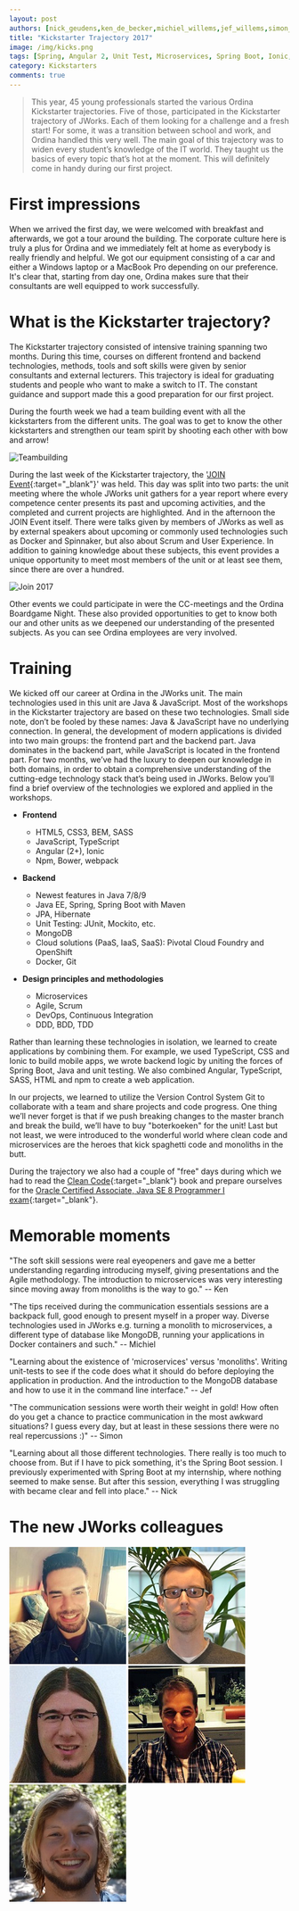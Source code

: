 ```yaml
---
layout: post
authors: [nick_geudens,ken_de_becker,michiel_willems,jef_willems,simon_buysse]
title: "Kickstarter Trajectory 2017"
image: /img/kicks.png
tags: [Spring, Angular 2, Unit Test, Microservices, Spring Boot, Ionic, MongoDB]
category: Kickstarters
comments: true
---
```


>This year, 45 young professionals started the various Ordina Kickstarter trajectories.
Five of those, participated in the Kickstarter trajectory of JWorks.
Each of them looking for a challenge and a fresh start!
For some, it was a transition between school and work, and Ordina handled this very well.
The main goal of this trajectory was to widen every student’s knowledge of the IT world.
They taught us the basics of every topic that’s hot at the moment.
This will definitely come in handy during our first project.


# First impressions

When we arrived the first day, we were welcomed with breakfast and afterwards, we got a tour around the building.
The corporate culture here is truly a plus for Ordina and we immediately felt at home as everybody is really friendly and helpful.
We got our equipment consisting of a car and either a Windows laptop or a MacBook Pro depending on our preference.
It's clear that, starting from day one, Ordina makes sure that their consultants are well equipped to work successfully.

# What is the Kickstarter trajectory?

The Kickstarter trajectory consisted of intensive training spanning two months.
During this time, courses on different frontend and backend technologies, methods, tools and soft skills were given by senior consultants and external lecturers. 
This trajectory is ideal for graduating students and people who want to make a switch to IT.
The constant guidance and support made this a good preparation for our first project.

During the fourth week we had a team building event with all the kickstarters from the different units. 
The goal was to get to know the other kickstarters and strengthen our team spirit by shooting each other with bow and arrow!

<img alt="Teambuilding" src="{{ '/img/kickstarters/2017/teambuilding-kickstarter.jpg' | prepend: site.baseurl }}" class="image fit">

During the last week of the Kickstarter trajectory, the '[JOIN Event](https://jobs.ordina.be/nl-nl/evenementen/2017/join/){:target="_blank"}' was held.
This day was split into two parts: the unit meeting where the whole JWorks unit gathers for a year report where every competence center presents its past and upcoming activities, and the completed and current projects are highlighted. 
And in the afternoon the JOIN Event itself. 
There were talks given by members of JWorks as well as by external speakers about upcoming or commonly used technologies such as Docker and Spinnaker, but also about Scrum and User Experience.
In addition to gaining knowledge about these subjects, this event provides a unique opportunity to meet most members of the unit or at least see them, since there are over a hundred.

<img alt="Join 2017" src="{{ '/img/kickstarters/2017/join.jpg' | prepend: site.baseurl }}" class="image fit">

Other events we could participate in were the CC-meetings and the Ordina Boardgame Night.
These also provided opportunities to get to know both our and other units as we deepened our understanding of the presented subjects.
As you can see Ordina employees are very involved.

# Training

We kicked off our career at Ordina in the JWorks unit.
The main technologies used in this unit are Java & JavaScript.
Most of the workshops in the Kickstarter trajectory are based on these two technologies.
Small side note, don’t be fooled by these names: Java & JavaScript have no underlying connection.
In general, the development of modern applications is divided into two main groups: the frontend part and the backend part.
Java dominates in the backend part, while JavaScript is located in the frontend part.
For two months, we’ve had the luxury to deepen our knowledge in both domains, in order to obtain a comprehensive understanding of the cutting-edge technology stack that’s being used in JWorks.
Below you’ll find a brief overview of the technologies we explored and applied in the workshops.

* **Frontend**
  * HTML5, CSS3, BEM, SASS
  * JavaScript, TypeScript
  * Angular (2+), Ionic
  * Npm, Bower, webpack

* **Backend**
  * Newest features in Java 7/8/9
  * Java EE, Spring, Spring Boot with Maven
  * JPA, Hibernate
  * Unit Testing: JUnit, Mockito, etc.
  * MongoDB
  * Cloud solutions (PaaS, IaaS, SaaS): Pivotal Cloud Foundry and OpenShift
  * Docker, Git

* **Design principles and methodologies**
  * Microservices
  * Agile, Scrum
  * DevOps, Continuous Integration
  * DDD, BDD, TDD

Rather than learning these technologies in isolation, we learned to create applications by combining them.
For example, we used TypeScript, CSS and Ionic to build mobile apps, we wrote backend logic by uniting the forces of Spring Boot, Java and unit testing.
We also combined Angular, TypeScript, SASS, HTML and npm to create a web application.

In our projects, we learned to utilize the Version Control System Git to collaborate with a team and share projects and code progress.
One thing we’ll never forget is that if we push breaking changes to the master branch and break the build, we’ll have to buy "boterkoeken" for the unit!
Last but not least, we were introduced to the wonderful world where clean code and microservices are the heroes that kick spaghetti code and monoliths in the butt.

During the trajectory we also had a couple of "free" days during which we had to read the [Clean Code](https://www.amazon.de/Clean-Code-Handbook-Software-Craftsmanship/dp/0132350882){:target="_blank"} book and prepare ourselves for the [Oracle Certified Associate, Java SE 8 Programmer I exam](https://education.oracle.com/pls/web_prod-plq-dad/db_pages.getpage?page_id=5001&get_params=p_exam_id:1Z0-808){:target="_blank"}.

# Memorable moments

"The soft skill sessions were real eyeopeners and gave me a better understanding regarding introducing myself, giving presentations and the Agile methodology.
The introduction to microservices was very interesting since moving away from monoliths is the way to go." -- Ken

"The tips received during the communication essentials sessions are a backpack full, good enough to present myself in a proper way.
Diverse technologies used in JWorks e.g. turning a monolith to microservices, a different type of database like MongoDB, running your applications in Docker containers and such." -- Michiel

"Learning about the existence of 'microservices' versus 'monoliths'.
Writing unit-tests to see if the code does what it should do before deploying the application in production.
And the introduction to the MongoDB database and how to use it in the command line interface." -- Jef

"The communication sessions were worth their weight in gold!
How often do you get a chance to practice communication in the most awkward situations?
I guess every day, but at least in these sessions there were no real repercussions :)" -- Simon

"Learning about all those different technologies.
There really is too much to choose from.
But if I have to pick something, it's the Spring Boot session.
I previously experimented with Spring Boot at my internship, where nothing seemed to make sense.
But after this session, everything I was struggling with became clear and fell into place." -- Nick

# The new JWorks colleagues

<img class="p-image" alt="Nick Geudens" src="/img/kickstarters/2017/nick-geudens.jpg" />
<img class="p-image" alt="Ken De Becker" src="/img/kickstarters/2017/ken-de-becker.jpg" />
<img class="p-image" alt="Michiel Willems" src="/img/kickstarters/2017/michiel-willems.jpg" />
<img class="p-image" alt="Jef Willems" src="/img/kickstarters/2017/jef-willems.jpg" />
<img class="p-image" alt="Simon Buysse" src="/img/kickstarters/2017/simon-buysse.jpg" />